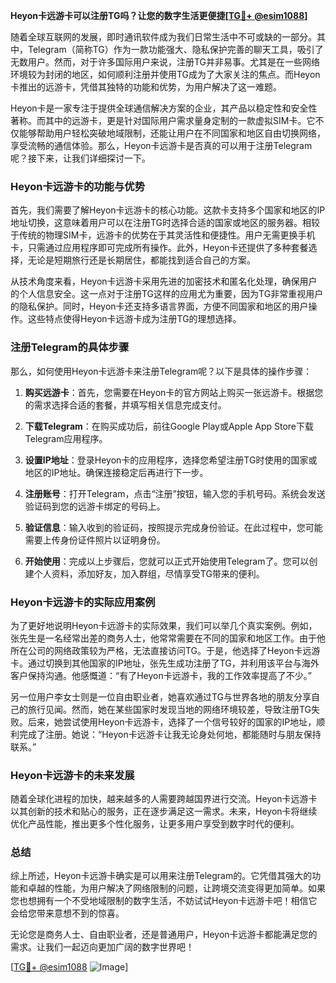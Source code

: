 **Heyon卡远游卡可以注册TG吗？让您的数字生活更便捷[[TG💪+ @esim1088](https://t.me/s/esim1088)]**

随着全球互联网的发展，即时通讯软件成为我们日常生活中不可或缺的一部分。其中，Telegram（简称TG）作为一款功能强大、隐私保护完善的聊天工具，吸引了无数用户。然而，对于许多国际用户来说，注册TG并非易事。尤其是在一些网络环境较为封闭的地区，如何顺利注册并使用TG成为了大家关注的焦点。而Heyon卡推出的远游卡，凭借其独特的功能和优势，为用户解决了这一难题。

Heyon卡是一家专注于提供全球通信解决方案的企业，其产品以稳定性和安全性著称。而其中的远游卡，更是针对国际用户需求量身定制的一款虚拟SIM卡。它不仅能够帮助用户轻松突破地域限制，还能让用户在不同国家和地区自由切换网络，享受流畅的通信体验。那么，Heyon卡远游卡是否真的可以用于注册Telegram呢？接下来，让我们详细探讨一下。

### Heyon卡远游卡的功能与优势

首先，我们需要了解Heyon卡远游卡的核心功能。这款卡支持多个国家和地区的IP地址切换，这意味着用户可以在注册TG时选择合适的国家或地区的服务器。相较于传统的物理SIM卡，远游卡的优势在于其灵活性和便捷性。用户无需更换手机卡，只需通过应用程序即可完成所有操作。此外，Heyon卡还提供了多种套餐选择，无论是短期旅行还是长期居住，都能找到适合自己的方案。

从技术角度来看，Heyon卡远游卡采用先进的加密技术和匿名化处理，确保用户的个人信息安全。这一点对于注册TG这样的应用尤为重要，因为TG非常重视用户的隐私保护。同时，Heyon卡还支持多语言界面，方便不同国家和地区的用户操作。这些特点使得Heyon卡远游卡成为注册TG的理想选择。

### 注册Telegram的具体步骤

那么，如何使用Heyon卡远游卡来注册Telegram呢？以下是具体的操作步骤：

1. **购买远游卡**：首先，您需要在Heyon卡的官方网站上购买一张远游卡。根据您的需求选择合适的套餐，并填写相关信息完成支付。

2. **下载Telegram**：在购买成功后，前往Google Play或Apple App Store下载Telegram应用程序。

3. **设置IP地址**：登录Heyon卡的应用程序，选择您希望注册TG时使用的国家或地区的IP地址。确保连接稳定后再进行下一步。

4. **注册账号**：打开Telegram，点击“注册”按钮，输入您的手机号码。系统会发送验证码到您的远游卡绑定的号码上。

5. **验证信息**：输入收到的验证码，按照提示完成身份验证。在此过程中，您可能需要上传身份证件照片以证明身份。

6. **开始使用**：完成以上步骤后，您就可以正式开始使用Telegram了。您可以创建个人资料，添加好友，加入群组，尽情享受TG带来的便利。

### Heyon卡远游卡的实际应用案例

为了更好地说明Heyon卡远游卡的实际效果，我们可以举几个真实案例。例如，张先生是一名经常出差的商务人士，他常常需要在不同的国家和地区工作。由于他所在公司的网络政策较为严格，无法直接访问TG。于是，他选择了Heyon卡远游卡。通过切换到其他国家的IP地址，张先生成功注册了TG，并利用该平台与海外客户保持沟通。他感慨道：“有了Heyon卡远游卡，我的工作效率提高了不少。”

另一位用户李女士则是一位自由职业者，她喜欢通过TG与世界各地的朋友分享自己的旅行见闻。然而，她在某些国家时发现当地的网络环境较差，导致注册TG失败。后来，她尝试使用Heyon卡远游卡，选择了一个信号较好的国家的IP地址，顺利完成了注册。她说：“Heyon卡远游卡让我无论身处何地，都能随时与朋友保持联系。”

### Heyon卡远游卡的未来发展

随着全球化进程的加快，越来越多的人需要跨越国界进行交流。Heyon卡远游卡以其创新的技术和贴心的服务，正在逐步满足这一需求。未来，Heyon卡将继续优化产品性能，推出更多个性化服务，让更多用户享受到数字时代的便利。

### 总结

综上所述，Heyon卡远游卡确实是可以用来注册Telegram的。它凭借其强大的功能和卓越的性能，为用户解决了网络限制的问题，让跨境交流变得更加简单。如果您也想拥有一个不受地域限制的数字生活，不妨试试Heyon卡远游卡吧！相信它会给您带来意想不到的惊喜。

无论您是商务人士、自由职业者，还是普通用户，Heyon卡远游卡都能满足您的需求。让我们一起迈向更加广阔的数字世界吧！

[[TG💪+ @esim1088](https://t.me/s/esim1088) ![Image](https://i.postimg.cc/4NQfJmqS/Snipaste-2025-05-13-00-14-12.png)]